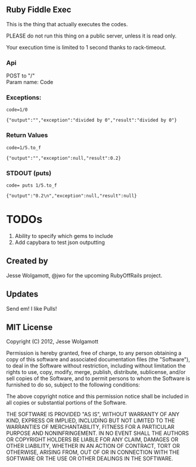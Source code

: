 Ruby Fiddle Exec
---------------

This is the thing that actually executes the codes.

PLEASE do not run this thing on a public server, unless it is read only.

Your execution time is limited to 1 second thanks to rack-timeout.

### Api

POST to "/"  
Param name: Code

### Exceptions:

```code=1/0```

```
{"output":"","exception":"divided by 0","result":"divided by 0"}
```

### Return Values
```code=1/5.to_f```

```
{"output":"","exception":null,"result":0.2}
```

### STDOUT (puts)
```code= puts 1/5.to_f```

```
{"output":"0.2\n","exception":null,"result":null}
```

# TODOs

1. Ability to specify which gems to include
2. Add capybara to test json outputting


Created by
---------

Jesse Wolgamott, @jwo for the upcoming RubyOffRails project.

Updates
------

Send em! I like Pulls!

MIT License
-------
Copyright (C) 2012, Jesse Wolgamott

Permission is hereby granted, free of charge, to any person obtaining a copy of this software and associated documentation files (the "Software"), to deal in the Software without restriction, including without limitation the rights to use, copy, modify, merge, publish, distribute, sublicense, and/or sell copies of the Software, and to permit persons to whom the Software is furnished to do so, subject to the following conditions:

The above copyright notice and this permission notice shall be included in all copies or substantial portions of the Software.

THE SOFTWARE IS PROVIDED "AS IS", WITHOUT WARRANTY OF ANY KIND, EXPRESS OR IMPLIED, INCLUDING BUT NOT LIMITED TO THE WARRANTIES OF MERCHANTABILITY, FITNESS FOR A PARTICULAR PURPOSE AND NONINFRINGEMENT. IN NO EVENT SHALL THE AUTHORS OR COPYRIGHT HOLDERS BE LIABLE FOR ANY CLAIM, DAMAGES OR OTHER LIABILITY, WHETHER IN AN ACTION OF CONTRACT, TORT OR OTHERWISE, ARISING FROM, OUT OF OR IN CONNECTION WITH THE SOFTWARE OR THE USE OR OTHER DEALINGS IN THE SOFTWARE.

